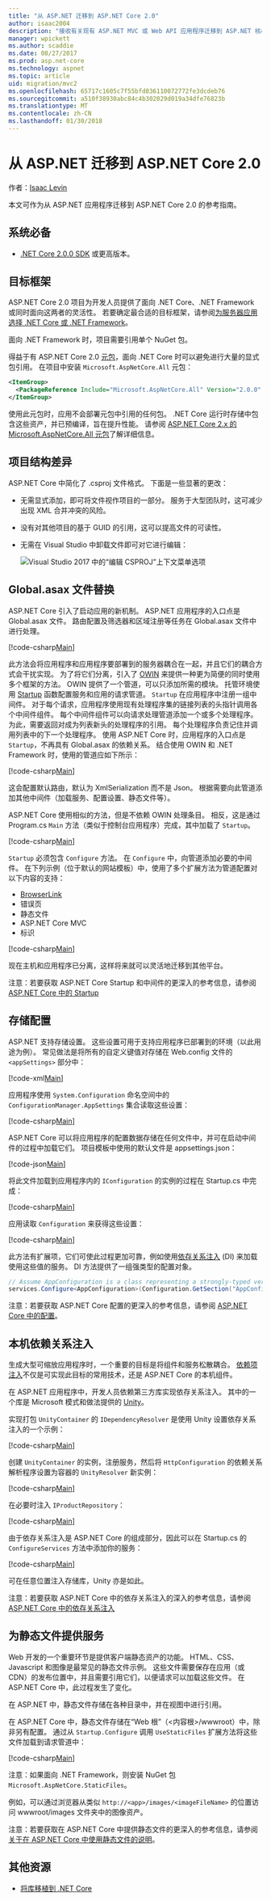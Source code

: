 ```yaml
---
title: "从 ASP.NET 迁移到 ASP.NET Core 2.0"
author: isaac2004
description: "接收有关现有 ASP.NET MVC 或 Web API 应用程序迁移到 ASP.NET 核心 2.0 的指导。"
manager: wpickett
ms.author: scaddie
ms.date: 08/27/2017
ms.prod: asp.net-core
ms.technology: aspnet
ms.topic: article
uid: migration/mvc2
ms.openlocfilehash: 65717c1605c7f55bfd836110072772fe3dcdeb76
ms.sourcegitcommit: a510f38930abc84c4b302029d019a34dfe76823b
ms.translationtype: MT
ms.contentlocale: zh-CN
ms.lasthandoff: 01/30/2018
---
```

# <a name="migrating-from-aspnet-to-aspnet-core-20"></a>从 ASP.NET 迁移到 ASP.NET Core 2.0

作者：[Isaac Levin](https://isaaclevin.com)

本文可作为从 ASP.NET 应用程序迁移到 ASP.NET Core 2.0 的参考指南。

## <a name="prerequisites"></a>系统必备

* [.NET Core 2.0.0 SDK](https://www.microsoft.com/net/core) 或更高版本。

## <a name="target-frameworks"></a>目标框架
ASP.NET Core 2.0 项目为开发人员提供了面向 .NET Core、.NET Framework 或同时面向这两者的灵活性。 若要确定最合适的目标框架，请参阅[为服务器应用选择 .NET Core 或 .NET Framework](https://docs.microsoft.com/dotnet/standard/choosing-core-framework-server)。

面向 .NET Framework 时，项目需要引用单个 NuGet 包。

得益于有 ASP.NET Core 2.0 [元包](xref:fundamentals/metapackage)，面向 .NET Core 时可以避免进行大量的显式包引用。 在项目中安装 `Microsoft.AspNetCore.All` 元包：

```xml
<ItemGroup>
  <PackageReference Include="Microsoft.AspNetCore.All" Version="2.0.0" />
</ItemGroup>
```

使用此元包时，应用不会部署元包中引用的任何包。 .NET Core 运行时存储中包含这些资产，并已预编译，旨在提升性能。 请参阅 [ASP.NET Core 2.x 的 Microsoft.AspNetCore.All 元包](xref:fundamentals/metapackage)了解详细信息。

## <a name="project-structure-differences"></a>项目结构差异
ASP.NET Core 中简化了 .csproj 文件格式。 下面是一些显著的更改：
- 无需显式添加，即可将文件视作项目的一部分。 服务于大型团队时，这可减少出现 XML 合并冲突的风险。
- 没有对其他项目的基于 GUID 的引用，这可以提高文件的可读性。
- 无需在 Visual Studio 中卸载文件即可对它进行编辑：

    ![Visual Studio 2017 中的“编辑 CSPROJ”上下文菜单选项](_static/EditProjectVs2017.png)

## <a name="globalasax-file-replacement"></a>Global.asax 文件替换
ASP.NET Core 引入了启动应用的新机制。 ASP.NET 应用程序的入口点是 Global.asax 文件。 路由配置及筛选器和区域注册等任务在 Global.asax 文件中进行处理。

[!code-csharp[Main](samples/globalasax-sample.cs)]

此方法会将应用程序和应用程序要部署到的服务器耦合在一起，并且它们的耦合方式会干扰实现。 为了将它们分离，引入了 [OWIN](http://owin.org/) 来提供一种更为简便的同时使用多个框架的方法。 OWIN 提供了一个管道，可以只添加所需的模块。 托管环境使用 [Startup](xref:fundamentals/startup) 函数配置服务和应用的请求管道。 `Startup` 在应用程序中注册一组中间件。 对于每个请求，应用程序使用现有处理程序集的链接列表的头指针调用各个中间件组件。 每个中间件组件可以向请求处理管道添加一个或多个处理程序。 为此，需要返回对成为列表新头的处理程序的引用。 每个处理程序负责记住并调用列表中的下一个处理程序。 使用 ASP.NET Core 时，应用程序的入口点是 `Startup`，不再具有 Global.asax 的依赖关系。 结合使用 OWIN 和 .NET Framework 时，使用的管道应如下所示：

[!code-csharp[Main](samples/webapi-owin.cs)]

这会配置默认路由，默认为 XmlSerialization 而不是 Json。 根据需要向此管道添加其他中间件（加载服务、配置设置、静态文件等）。

ASP.NET Core 使用相似的方法，但是不依赖 OWIN 处理条目。 相反，这是通过 Program.cs `Main` 方法（类似于控制台应用程序）完成，其中加载了 `Startup`。

[!code-csharp[Main](samples/program.cs)]

`Startup` 必须包含 `Configure` 方法。 在 `Configure` 中，向管道添加必要的中间件。 在下列示例（位于默认的网站模板）中，使用了多个扩展方法为管道配置对以下内容的支持：

* [BrowserLink](http://vswebessentials.com/features/browserlink)
* 错误页
* 静态文件
* ASP.NET Core MVC
* 标识

[!code-csharp[Main](../../common/samples/WebApplication1/Startup.cs?highlight=8,9,10,14,17,19,21&start=58&end=84)]

现在主机和应用程序已分离，这样将来就可以灵活地迁移到其他平台。

注意：若要获取 ASP.NET Core Startup 和中间件的更深入的参考信息，请参阅 [ASP.NET Core 中的 Startup](xref:fundamentals/startup)

## <a name="storing-configurations"></a>存储配置
ASP.NET 支持存储设置。 这些设置可用于支持应用程序已部署到的环境（以此用途为例）。 常见做法是将所有的自定义键值对存储在 Web.config 文件的 `<appSettings>` 部分中：

[!code-xml[Main](samples/webconfig-sample.xml)]

应用程序使用 `System.Configuration` 命名空间中的 `ConfigurationManager.AppSettings` 集合读取这些设置：

[!code-csharp[Main](samples/read-webconfig.cs)]

ASP.NET Core 可以将应用程序的配置数据存储在任何文件中，并可在启动中间件的过程中加载它们。 项目模板中使用的默认文件是 appsettings.json：

[!code-json[Main](samples/appsettings-sample.json)]

将此文件加载到应用程序内的 `IConfiguration` 的实例的过程在 Startup.cs 中完成：

[!code-csharp[Main](samples/startup-builder.cs)]

应用读取 `Configuration` 来获得这些设置：

[!code-csharp[Main](samples/read-appsettings.cs)]

此方法有扩展项，它们可使此过程更加可靠，例如使用[依存关系注入](xref:fundamentals/dependency-injection) (DI) 来加载使用这些值的服务。 DI 方法提供了一组强类型的配置对象。

````csharp
// Assume AppConfiguration is a class representing a strongly-typed version of AppConfiguration section
services.Configure<AppConfiguration>(Configuration.GetSection("AppConfiguration"));
````

注意：若要获取 ASP.NET Core 配置的更深入的参考信息，请参阅 [ASP.NET Core 中的配置](xref:fundamentals/configuration/index)。

## <a name="native-dependency-injection"></a>本机依赖关系注入
生成大型可缩放应用程序时，一个重要的目标是将组件和服务松散耦合。 [依赖项注入](xref:fundamentals/dependency-injection)不仅是可实现此目标的常用技术，还是 ASP.NET Core 的本机组件。

在 ASP.NET 应用程序中，开发人员依赖第三方库实现依存关系注入。 其中的一个库是 Microsoft 模式和做法提供的 [Unity](https://github.com/unitycontainer/unity)。 

实现打包 `UnityContainer` 的 `IDependencyResolver` 是使用 Unity 设置依存关系注入的一个示例：

[!code-csharp[Main](../../../aspnet/web-api/overview/advanced/dependency-injection/samples/sample8.cs)]

创建 `UnityContainer` 的实例，注册服务，然后将 `HttpConfiguration` 的依赖关系解析程序设置为容器的 `UnityResolver` 新实例：

[!code-csharp[Main](../../../aspnet/web-api/overview/advanced/dependency-injection/samples/sample9.cs)]

在必要时注入 `IProductRepository`：

[!code-csharp[Main](../../../aspnet/web-api/overview/advanced/dependency-injection/samples/sample5.cs)]

由于依存关系注入是 ASP.NET Core 的组成部分，因此可以在 Startup.cs 的 `ConfigureServices` 方法中添加你的服务：

[!code-csharp[Main](samples/configure-services.cs)]

可在任意位置注入存储库，Unity 亦是如此。

注意：若要获取 ASP.NET Core 中的依存关系注入的深入的参考信息，请参阅 [ASP.NET Core 中的依存关系注入](xref:fundamentals/dependency-injection#replacing-the-default-services-container)

## <a name="serving-static-files"></a>为静态文件提供服务
Web 开发的一个重要环节是提供客户端静态资产的功能。 HTML、CSS、Javascript 和图像是最常见的静态文件示例。 这些文件需要保存在应用（或 CDN）的发布位置中，并且需要引用它们，以便请求可以加载这些文件。 在 ASP.NET Core 中，此过程发生了变化。

在 ASP.NET 中，静态文件存储在各种目录中，并在视图中进行引用。

在 ASP.NET Core 中，静态文件存储在“Web 根”（&lt;内容根&gt;/wwwroot）中，除非另有配置。 通过从 `Startup.Configure` 调用 `UseStaticFiles` 扩展方法将这些文件加载到请求管道中：

[!code-csharp[Main](../../fundamentals/static-files/samples/1x/StartupStaticFiles.cs?highlight=3&name=snippet_ConfigureMethod)]

注意：如果面向 .NET Framework，则安装 NuGet 包 `Microsoft.AspNetCore.StaticFiles`。

例如，可以通过浏览器从类似 `http://<app>/images/<imageFileName>` 的位置访问 wwwroot/images 文件夹中的图像资产。

注意：若要获取在 ASP.NET Core 中提供静态文件的更深入的参考信息，请参阅[关于在 ASP.NET Core 中使用静态文件的说明](xref:fundamentals/static-files)。

## <a name="additional-resources"></a>其他资源

* [将库移植到 .NET Core](/dotnet/core/porting/libraries)
